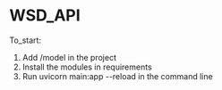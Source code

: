 # WSD_API

To_start:
1. Add /model in the project
2. Install the modules in requirements
3. Run uvicorn main:app --reload in the command line
